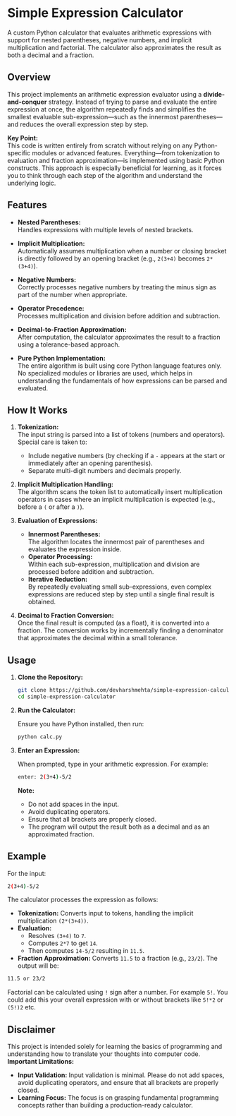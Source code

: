 # Simple Expression Calculator

A custom Python calculator that evaluates arithmetic expressions with support for nested parentheses, negative numbers, and implicit multiplication and factorial. The calculator also approximates the result as both a decimal and a fraction.

## Overview

This project implements an arithmetic expression evaluator using a **divide-and-conquer** strategy. Instead of trying to parse and evaluate the entire expression at once, the algorithm repeatedly finds and simplifies the smallest evaluable sub-expression—such as the innermost parentheses—and reduces the overall expression step by step.

**Key Point:**  
This code is written entirely from scratch without relying on any Python-specific modules or advanced features. Everything—from tokenization to evaluation and fraction approximation—is implemented using basic Python constructs. This approach is especially beneficial for learning, as it forces you to think through each step of the algorithm and understand the underlying logic.

## Features

- **Nested Parentheses:**  
  Handles expressions with multiple levels of nested brackets.
  
- **Implicit Multiplication:**  
  Automatically assumes multiplication when a number or closing bracket is directly followed by an opening bracket (e.g., `2(3+4)` becomes `2*(3+4)`).

- **Negative Numbers:**  
  Correctly processes negative numbers by treating the minus sign as part of the number when appropriate.

- **Operator Precedence:**  
  Processes multiplication and division before addition and subtraction.

- **Decimal-to-Fraction Approximation:**  
  After computation, the calculator approximates the result to a fraction using a tolerance-based approach.

- **Pure Python Implementation:**  
  The entire algorithm is built using core Python language features only. No specialized modules or libraries are used, which helps in understanding the fundamentals of how expressions can be parsed and evaluated.

## How It Works

1. **Tokenization:**  
   The input string is parsed into a list of tokens (numbers and operators). Special care is taken to:
   - Include negative numbers (by checking if a `-` appears at the start or immediately after an opening parenthesis).
   - Separate multi-digit numbers and decimals properly.
   
2. **Implicit Multiplication Handling:**  
   The algorithm scans the token list to automatically insert multiplication operators in cases where an implicit multiplication is expected (e.g., before a `(` or after a `)`).

3. **Evaluation of Expressions:**  
   - **Innermost Parentheses:**  
     The algorithm locates the innermost pair of parentheses and evaluates the expression inside.
   - **Operator Processing:**  
     Within each sub-expression, multiplication and division are processed before addition and subtraction.
   - **Iterative Reduction:**  
     By repeatedly evaluating small sub-expressions, even complex expressions are reduced step by step until a single final result is obtained.

4. **Decimal to Fraction Conversion:**  
   Once the final result is computed (as a float), it is converted into a fraction. The conversion works by incrementally finding a denominator that approximates the decimal within a small tolerance.

## Usage

1. **Clone the Repository:**

   ```bash
   git clone https://github.com/devharshmehta/simple-expression-calculator.git
   cd simple-expression-calculator

2. **Run the Calculator:** 
    
    Ensure you have Python installed, then run:
    
    ```bash
    python calc.py

3. **Enter an Expression:**

    When prompted, type in your arithmetic expression. For example:

    ```bash
    enter: 2(3+4)-5/2
    ```

    **Note:**

    - Do not add spaces in the input.
    - Avoid duplicating operators.
    - Ensure that all brackets are properly closed.
    - The program will output the result both as a decimal and as an approximated fraction.

## Example

For the input:
```bash
2(3+4)-5/2
```
The calculator processes the expression as follows:

- **Tokenization:** Converts input to tokens, handling the implicit multiplication `(2*(3+4))`.
- **Evaluation:**
    - Resolves `(3+4)` to `7`.
    - Computes `2*7` to get `14`.
    - Then computes `14-5/2` resulting in `11.5`.
- **Fraction Approximation:** Converts `11.5` to a fraction (e.g., `23/2`).
The output will be:
```bash
11.5 or 23/2
```
Factorial can be calculated using `!` sign after a number. For example `5!`. You could add this your overall expression with or without brackets like `5!*2` or `(5!)2` etc.
## Disclaimer
This project is intended solely for learning the basics of programming and understanding how to translate your thoughts into computer code. **Important Limitations:**

- **Input Validation:**
    Input validation is minimal. Please do not add spaces, avoid duplicating operators, and ensure that all brackets are properly closed.
- **Learning Focus:**
    The focus is on grasping fundamental programming concepts rather than building a production-ready calculator.

